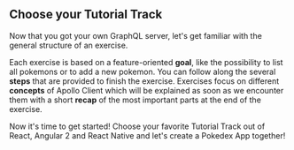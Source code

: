 ## Choose your Tutorial Track

Now that you got your own GraphQL server, let's get familiar with the general structure of an exercise.

Each exercise is based on a feature-oriented **goal**, like the possibility to list all pokemons or to add a new pokemon.
You can follow along the several **steps** that are provided to finish the exercise. Exercises focus on different 
**concepts** of Apollo Client which will be explained as soon as we encounter them with a short **recap** of the 
most important parts at the end of the exercise.

Now it's time to get started! Choose your favorite Tutorial Track out of React, Angular 2 and React Native and let's 
create a Pokedex App together!
